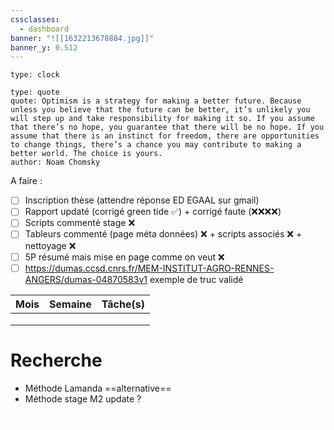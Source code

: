```yaml
---
cssclasses:
  - dashboard
banner: "![[1632213678884.jpg]]"
banner_y: 0.512
---
```

```widgets
type: clock 
```

```widgets
type: quote
quote: Optimism is a strategy for making a better future. Because unless you believe that the future can be better, it’s unlikely you will step up and take responsibility for making it so. If you assume that there’s no hope, you guarantee that there will be no hope. If you assume that there is an instinct for freedom, there are opportunities to change things, there’s a chance you may contribute to making a better world. The choice is yours.
author: Noam Chomsky
```



A faire : 
- [ ] Inscription thèse (attendre réponse ED EGAAL sur gmail)
- [ ] Rapport updaté (corrigé green tide ✅) + corrigé faute (❌❌❌❌)
- [ ] Scripts commenté stage ❌
- [ ] Tableurs commenté (page méta données) ❌ + scripts associés ❌ + nettoyage ❌
- [ ] 5P résumé mais mise en page comme on veut ❌
- [ ] https://dumas.ccsd.cnrs.fr/MEM-INSTITUT-AGRO-RENNES-ANGERS/dumas-04870583v1 exemple de truc validé

| Mois | Semaine | Tâche(s) |
| ---- | ------- | -------- |
|      |         |          |
|      |         |          |
|      |         |          |




# Recherche
- Méthode Lamanda ==alternative== 
- Méthode stage M2 update ?
























<div class="title" style="color: white;">HOME</div>
